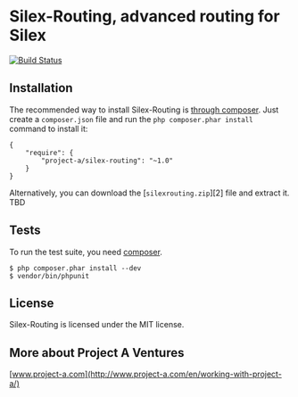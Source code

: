 Silex-Routing, advanced routing for Silex
=============================

[![Build Status](https://secure.travis-ci.org/project-a/Silex-Routing.png?branch=master)](http://travis-ci.org/project-a/Silex-Routing)


## Installation

The recommended way to install Silex-Routing is [through
composer](http://getcomposer.org). Just create a `composer.json` file and
run the `php composer.phar install` command to install it:

    {
        "require": {
            "project-a/silex-routing": "~1.0"
        }
    }

Alternatively, you can download the [`silexrouting.zip`][2] file and extract it. TBD

## Tests

To run the test suite, you need [composer](http://getcomposer.org).

    $ php composer.phar install --dev
    $ vendor/bin/phpunit

## License

Silex-Routing is licensed under the MIT license.

## More about Project A Ventures

[www.project-a.com](http://www.project-a.com/en/working-with-project-a/)
